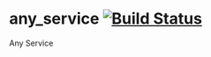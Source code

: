 # any_service [![Build Status](https://travis-ci.org/Farislr/any-service.svg?branch=master)](https://travis-ci.org/Farislr/any-service)
Any Service
